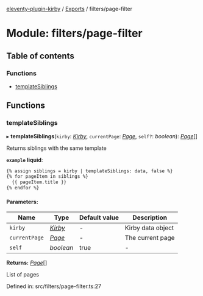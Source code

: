 [eleventy-plugin-kirby](../README.md) / [Exports](../modules.md) / filters/page-filter

# Module: filters/page-filter

## Table of contents

### Functions

- [templateSiblings](filters_page_filter.md#templatesiblings)

## Functions

### templateSiblings

▸ **templateSiblings**(`kirby`: [*Kirby*](../interfaces/models/kirby/kirby-model.kirby.md), `currentPage`: [*Page*](../interfaces/models/kirby/page-model.page.md), `self?`: *boolean*): [*Page*](../interfaces/models/kirby/page-model.page.md)[]

Returns siblings with the same template

**`example`** 
**liquid**:
```html
{% assign siblings = kirby | templateSiblings: data, false %}
{% for pageItem in siblings %}
  {{ pageItem.title }}
{% endfor %}
```

#### Parameters:

Name | Type | Default value | Description |
------ | ------ | ------ | ------ |
`kirby` | [*Kirby*](../interfaces/models/kirby/kirby-model.kirby.md) | - | Kirby data object   |
`currentPage` | [*Page*](../interfaces/models/kirby/page-model.page.md) | - | The current page   |
`self` | *boolean* | true | - |

**Returns:** [*Page*](../interfaces/models/kirby/page-model.page.md)[]

List of pages

Defined in: src/filters/page-filter.ts:27
